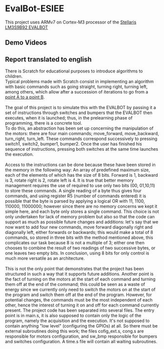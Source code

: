# EvalBot-ESIEE
This project uses ARMv7 on Cortex-M3 processor of the [Stellaris LM3S9B92 EVALBOT](https://www.ti.com.cn/cn/lit/ug/spmu167/spmu167.pdf)
## Demo Videos


## Report translated to english
There is Scratch for educational purposes to introduce algorithms to children. <br> 
Typical problems made with Scratch consist in implementing an algorithm with basic commands such as going straight, turning right, turning left, among others, 
which allow after a succession of iterations to go from a [point A to a point B](https://blockly.games/maze?lang=en&level=2&skin=0). <br><br>
The goal of this project is to simulate this with the EVALBOT by passing it a set of instructions through switches and bumpers that the EVALBOT then executes, 
when it is launched; thus, in the prelearning phase of programming, there is a concrete tool. <br>
To do this, an abstraction has been set up concerning the manipulation of the motors: there are four main commands; move_forward, move_backward, turn_right, turn_left.
These commands correspond successively to pressing switch1, switch2, bumper1, bumper2. 
Once the user has finished his sequence of instructions, pressing both switches at the same time launches the execution. <br>
<br>
Access to the instructions can be done because these have been stored in the memory in the following way: 
An array of predefined maximum size, each of the elements of which has the size of 8 bits. Forward is 1, backward is 3, rotate right is 2, rotate left is 4. 
It is true that better memory management requires the use of required to use only two bits (00, 01,10,11) to store these commands.
A single reading of a byte thus gives four commands, and using register R5 (number of commands entered) it is possible that the byte is parsed by applying a 
logical OR with 11, 1100, 110000, 11000000; however since there are no memory concerns we kept it simple here, and each byte only stores a single command.
This choice is not only undertaken for lack of memory problem but also so that the code can support as much as possible future changes and additions: 
let's say that we now want to add four new commands, move forward diagonally right and diagonally left, either forwards or backwards; this would make a total 
of 8 commands, so stored in three bits with the method mentioned above, this complicates our task because 8 is not a multiple of 3; either one then chooses
to combine the result of two readings of two successive bytes, or one leaves two empty bits. In conclusion, using 8 bits for only control is much more versatile 
as an architecture. <br><br>
This is not the only point that demonstrates that the project has been structured in such a way that it supports future additions. 
Another point is the fact of turning on the motors at the start of each command and turning them off at the end of the command; 
this could be seen as a waste of energy since we currently only need to switch the motors on at the start of the program and switch them off at the end of the 
program. 
However, for potential changes, the commands must be the most independent of each other, hence the interest of turning it on and off for each command currently present.
The project code has been separated into several files. The entry point is in main.s, it is also supposed to contain only the logic of the program, namely the acquisition and the execution. 
It's not supposed to contain anything "low level" (configuring the GPIOs) at all. So there must be external subroutines doing this work; 
the files cofig_ext.s, cong.s are responsible for motors configuration, and sw_bmp responsible for bumpers and switches configuration. 
A time.s file will contain all waiting subroutines.
